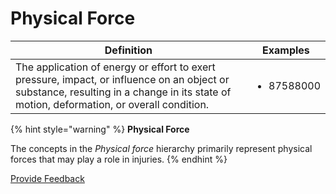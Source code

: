 # Physical Force

| Definition                                                                                                                                                                              | Examples                                                                                                           |
| --------------------------------------------------------------------------------------------------------------------------------------------------------------------------------------- | ------------------------------------------------------------------------------------------------------------------ |
| The application of energy or effort to exert pressure, impact, or influence on an object or substance, resulting in a change in its state of motion, deformation, or overall condition. | <p></p><ul><li>87588000 | High altitude (physical force)|</li><li>263762005 | Friction (physical force)|</li></ul> |

{% hint style="warning" %}
**Physical Force**

The concepts in the _Physical force_ hierarchy primarily represent physical forces that may play a role in injuries.
{% endhint %}

<a href="https://docs.google.com/forms/d/e/1FAIpQLScTmbZIf0UEQwYDkY27EEWBkaiYkHSbR0_9DmFrMLXoQLyL7Q/viewform?usp=pp_url&#x26;entry.1767247133=SCT+Editorial+Guide&#x26;entry.670899847=Physical%20Force" class="button primary">Provide Feedback</a>
